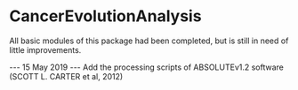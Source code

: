 # CancerEvolutionAnalysis
All basic modules of this package had been completed, but is still in need of little improvements.

--- 15 May 2019 ---
Add the processing scripts of ABSOLUTEv1.2 software (SCOTT L. CARTER et al, 2012)
